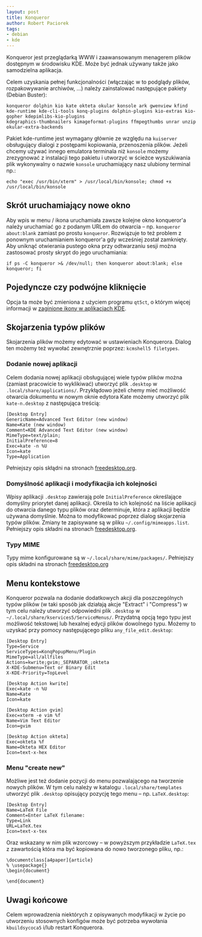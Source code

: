 ```yaml
---
layout: post
title: Konqueror
author: Robert Paciorek
tags:
- debian
- kde
---
```


Konqueror jest przeglądarką WWW i zaawansowanym menagerem plików dostępnym w środowisku KDE. Może być jednak używany także jako samodzielna aplikacja.

Celem uzyskania pełnej funkcjonalności (włączając w to podglądy plików, rozpakowywanie archiwów, ...) należy zainstalować następujące pakiety (Debian Buster):

	konqueror dolphin kio kate okteta okular konsole ark gwenview kfind
	kde-runtime kde-cli-tools konq-plugins dolphin-plugins kio-extras kio-gopher kdepimlibs-kio-plugins
	kdegraphics-thumbnailers kimageformat-plugins ffmpegthumbs unrar unzip okular-extra-backends

Pakiet kde-runtime jest wymagany głównie ze względu na `kuiserver` obsługujący dialogi z postępami kopiowania, przenoszenia plików.
Jeżeli chcemy używać innego emulatora terminala niż `konsole` możemy zrezygnować z instalacji tego pakietu i utworzyć w ścieżce wyszukiwania plik wykonywalny o nazwie `konsole` uruchamiający nasz ulubiony terminal np.:

	echo "exec /usr/bin/xterm" > /usr/local/bin/konsole; chmod +x /usr/local/bin/konsole


## Skrót uruchamiający nowe okno

Aby wpis w menu / ikona uruchamiała zawsze kolejne okno konqueror'a należy uruchamiać go z podanym URLem do otwarcia – np. `konqueror about:blank` zamiast po prostu `konqueror`.
Rozwiązuje to też problem z ponownym uruchamianiem konqueror'a gdy wcześniej został zamknięty.
Aby uniknąć otwierania pustego okna przy odtwarzaniu sesji można zastosować prosty skrypt do jego uruchamiania:

	if ps -C konqueror >& /dev/null; then konqueror about:blank; else konqueror; fi


## Pojedyncze czy podwójne kliknięcie

Opcja ta może być zmieniona z użyciem programu `qt5ct`, o którym więcej informacji w [zaginione ikony w aplikacjach KDE](/2019/04/07/zagionione_ikony_w_kate.html).


## Skojarzenia typów plików

Skojarzenia plików możemy edytować w ustawieniach Konquerora. Dialog ten możemy też wywołać zewnętrznie poprzez: `kcmshell5 filetypes`.


### Dodanie nowej aplikacji

Celem dodania nowej aplikacji obsługującej wiele typów plików można (zamiast pracowicie to wyklikiwać) utworzyć plik `.desktop` w `.local/share/applications/`. Przykłądowo jeżeli chemy mieć możliwość otwarcia dokumentu w nowym oknie edytora Kate możemy utworzyć plik `kate-n.desktop` z następująca treścią:

	[Desktop Entry]
	GenericName=Advanced Text Editor (new window)
	Name=Kate (new window)
	Comment=KDE Advanced Text Editor (new window)
	MimeType=text/plain;
	InitialPreference=8
	Exec=kate -n %U
	Icon=kate
	Type=Application

Pełniejszy opis skłądni na stronach [freedesktop.org](https://specifications.freedesktop.org/desktop-entry-spec/latest/).

### Domyślność aplikacji i modyfikacjia ich kolejności

Wpisy aplikacji `.desktop` zawierają pole `InitialPreference` określające domyślny priorytet danej aplikacji.
Określa to ich kolejność na liście aplikacji do otwarcia danego typu plików oraz determinuje, która z aplikacji będzie używana domyślnie.
Można to modyfikować poprzez dialog skojarzenia typów plików. Zmiany te zapisywane są w pliku `~/.config/mimeapps.list`.
Pełniejszy opis składni na stronach [freedesktop.org](https://specifications.freedesktop.org/mime-apps-spec/mime-apps-spec-1.0.html).

### Typy MIME

Typy mime konfigurowane są w `~/.local/share/mime/packages/`. Pełniejszy opis składni na stronach [freedesktop.org](https://www.freedesktop.org/wiki/Specifications/shared-mime-info-spec/)


## Menu kontekstowe

Konqueror pozwala na dodanie dodatkowych akcji dla poszczególnych typów plików (w taki sposób jak działają akcje "Extract" i "Compress") w tym celu należy utworzyć odpowiedni plik `.desktop` w `~/.local/share/kservices5/ServiceMenus/`.
Przydatną opcją tego typu jest możliwość tekstowej lub hexalnej edycji plików dowolnego typu. Możemy to uzyskać przy pomocy następującego pliku `any_file_edit.desktop`:

	[Desktop Entry]
	Type=Service
	ServiceTypes=KonqPopupMenu/Plugin
	MimeType=all/allfiles
	Actions=kwrite;gvim;_SEPARATOR_;okteta
	X-KDE-Submenu=Text or Binary Edit
	X-KDE-Priority=TopLevel
	
	[Desktop Action kwrite]
	Exec=kate -n %U
	Name=Kate
	Icon=kate
	
	[Desktop Action gvim]
	Exec=xterm -e vim %f
	Name=Vim Text Editor
	Icon=gvim
	
	[Desktop Action okteta]
	Exec=okteta %f
	Name=Okteta HEX Editor
	Icon=text-x-hex

### Menu "create new"

Możliwe jest też dodanie pozycji do menu pozwalającego na tworzenie nowych plików. W tym celu należy w katalogu `.local/share/templates` utworzyć plik `.desktop` opisujący pozycję tego menu – np. `LaTeX.desktop`:

	[Desktop Entry]
	Name=LaTeX File
	Comment=Enter LaTeX filename:
	Type=Link
	URL=LaTeX.tex
	Icon=text-x-tex

Oraz wskazany w nim plik wzorcowy – w powyższym przykładzie `LaTeX.tex` z zawartością która ma być kopiowana do nowo tworzonego pliku, np.:

	\documentclass[a4paper]{article}
	% \usepackage{}
	\begin{document}
	
	\end{document}


## Uwagi końcowe

Celem wprowadzenia niektórych z opisywanych modyfikacji w życie po utworzeniu stosownych konfigów może być potrzeba wywołania `kbuildsycoca5` i/lub restart Konquerora.
